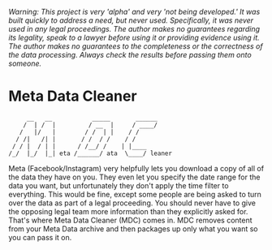 *Warning: This project is very 'alpha' and very 'not being developed.' It was built quickly to address a need, but never used. Specifically, it was never used in any legal proceedings. The author makes no guarantees regarding its legality, speak to a lawyer before using it or providing evidence using it. The author makes no guarantees to the completeness or the correctness of the data processing. Always check the results before passing them onto someone.*

# Meta Data Cleaner
```
     __   __           _____       ______
    /  | /  |         / __  |     / ____/
   /   |/   |        / /  | |    / /
  / /|   /| |       / /  / /    / /
 / / |  / | |      / /__/ /    | |____
/_/  |_/  |_| eta /______/ ata  \____/ leaner
```

Meta (Facebook/Instagram) very helpfully lets you download a copy of all of the data they have on you. They even let you specify the date range for the data you want, but unfortunately they don't apply the time filter to everything. This would be fine, except some people are being asked to turn over the data as part of a legal proceeding. You should never have to give the opposing legal team more information than they explicitly asked for. That's where Meta Data Cleaner (MDC) comes in. MDC removes content from your Meta Data archive and then packages up only what you want so you can pass it on.